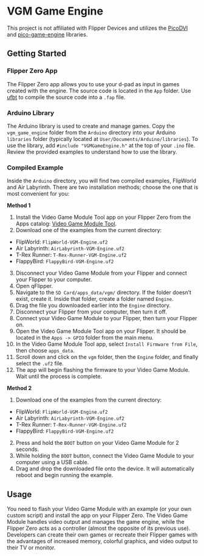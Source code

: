 # VGM Game Engine
This project is not affiliated with Flipper Devices and utilizes the [PicoDVI](https://github.com/Wren6991/PicoDVI) and [pico-game-engine](https://github.com/jblanked/pico-game-engine) libraries.

## Getting Started

### Flipper Zero App
The Flipper Zero app allows you to use your d-pad as input in games created with the engine. The source code is located in the `App` folder. Use [ufbt](https://github.com/flipperdevices/flipperzero-ufbt) to compile the source code into a `.fap` file.

### Arduino Library
The Arduino library is used to create and manage games. Copy the `vgm_game_engine` folder from the `Arduino` directory into your Arduino `libraries` folder (typically located at `User/Documents/Arduino/libraries`). To use the library, add `#include "VGMGameEngine.h"` at the top of your `.ino` file. Review the provided examples to understand how to use the library.

### Compiled Example
Inside the `Arduino` directory, you will find two compiled examples, FlipWorld and Air Labyrinth. There are two installation methods; choose the one that is most convenient for you:

**Method 1**
1. Install the Video Game Module Tool app on your Flipper Zero from the Apps catalog: [Video Game Module Tool](https://lab.flipper.net/apps/video_game_module_tool).
2. Download one of the examples from the current directory:
- FlipWorld: `FlipWorld-VGM-Engine.uf2`
- Air Labyrinth: `AirLabyrinth-VGM-Engine.uf2`
- T-Rex Runner: `T-Rex-Runner-VGM-Engine.uf2`
- FlappyBird: `FlappyBird-VGM-Engine.uf2`
3. Disconnect your Video Game Module from your Flipper and connect your Flipper to your computer.
4. Open qFlipper.
5. Navigate to the `SD Card/apps_data/vgm/` directory. If the folder doesn’t exist, create it. Inside that folder, create a folder named `Engine`.
6. Drag the file you downloaded earlier into the `Engine` directory.
7. Disconnect your Flipper from your computer, then turn it off.
8. Connect your Video Game Module to your Flipper, then turn your Flipper on.
9. Open the Video Game Module Tool app on your Flipper. It should be located in the `Apps -> GPIO` folder from the main menu.
10. In the Video Game Module Tool app, select `Install Firmware from File`, then choose `apps_data`.
11. Scroll down and click on the `vgm` folder, then the `Engine` folder, and finally select the `.uf2` file.
12. The app will begin flashing the firmware to your Video Game Module. Wait until the process is complete.

**Method 2**
1. Download one of the examples from the current directory:
- FlipWorld: `FlipWorld-VGM-Engine.uf2`
- Air Labyrinth: `AirLabyrinth-VGM-Engine.uf2`
- T-Rex Runner: `T-Rex-Runner-VGM-Engine.uf2`
- FlappyBird: `FlappyBird-VGM-Engine.uf2`
2. Press and hold the `BOOT` button on your Video Game Module for 2 seconds.
3. While holding the `BOOT` button, connect the Video Game Module to your computer using a USB cable.
4. Drag and drop the downloaded file onto the device. It will automatically reboot and begin running the example.

## Usage
You need to flash your Video Game Module with an example (or your own custom script) and install the app on your Flipper Zero. The Video Game Module handles video output and manages the game engine, while the Flipper Zero acts as a controller (almost the opposite of its previous use). Developers can create their own games or recreate their Flipper games with the advantages of increased memory, colorful graphics, and video output to their TV or monitor.
